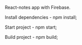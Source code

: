 React-notes app with Firebase.

Install dependencies - npm install;

Start project - npm start;

Build project - npm build;
